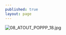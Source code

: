 ```yaml
---
published: true
layout: page
---
```

![08_ATOUT_POPPP_18.jpg]({{site.baseurl}}/data/images/8/atouts/08_ATOUT_POPPP_18.jpg)
